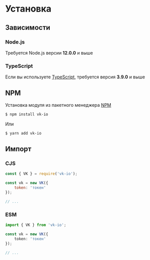 # Установка

## Зависимости

### Node.js
Требуется Node.js версии **12.0.0** и выше

### TypeScript
Если вы используете [TypeScript](https://www.typescriptlang.org/), требуется версия **3.9.0** и выше

## NPM
Установка модуля из пакетного менеджера [NPM](https://www.npmjs.com/)

```bash
$ npm install vk-io
```

Или

```bash
$ yarn add vk-io
```

## Импорт
### CJS
```js
const { VK } = require('vk-io');

const vk = new VK({
	token: 'токен'
});

// ...
```

### ESM
```ts
import { VK } from 'vk-io';

const vk = new VK({
	token: 'токен'
});

// ...
```
